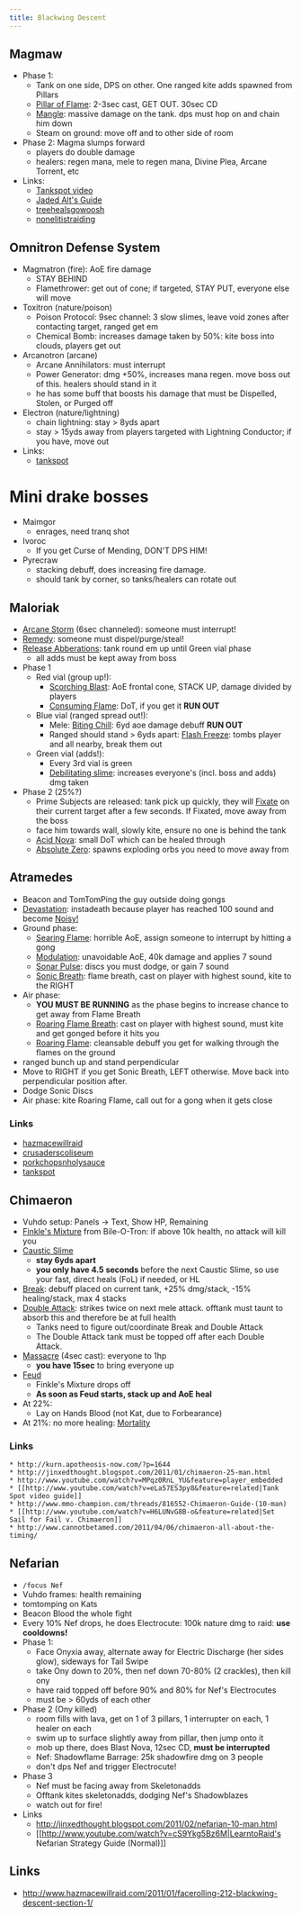 ```yaml
---
title: Blackwing Descent
---
```


## Magmaw
  * Phase 1:
    * Tank on one side, DPS on other. One ranged kite adds spawned from Pillars
    * [Pillar of Flame](http://www.wowhead.com/spell=78006): 2-3sec cast, GET OUT. 30sec CD
    * [Mangle](http://www.wowhead.com/spell=89773): massive damage on the tank. dps must hop on and chain him down
    * Steam on ground: move off and to other side of room
  * Phase 2: Magma slumps forward
    * players do double damage
    * healers: regen mana, mele to regen mana, Divine Plea, Arcane Torrent, etc
  * Links:
    * [Tankspot video](http://www.tankspot.com/showthread.php?72554-Magmaw)
    * [Jaded Alt's Guide](http://www.jadedalt.com/2011/01/13/magmaw-normal-10-man/)
    * [treehealsgowoosh](http://treehealsgowoosh.wordpress.com/2011/01/13/healing-tips-for-magmaw/)
    * [nonelitistraiding](http://nonelitistraiding.blogspot.com/2011/02/magmaw-10.html)


## Omnitron Defense System
  * Magmatron (fire): AoE fire damage
    * STAY BEHIND
    * Flamethrower: get out of cone; if targeted, STAY PUT, everyone else will move
  * Toxitron (nature/poison)
    * Poison Protocol: 9sec channel: 3 slow slimes, leave void zones after contacting target, ranged get em
    * Chemical Bomb: increases damage taken by 50%: kite boss into clouds, players get out
  * Arcanotron (arcane)
    * Arcane Annihilators: must interrupt
    * Power Generator: dmg +50%, increases mana regen.  move boss out of this.  healers should stand in it
    * he has some buff that boosts his damage that must be Dispelled, Stolen, or Purged off
  * Electron (nature/lightning)
    * chain lightning: stay > 8yds apart
    * stay > 15yds away from players targeted with Lightning Conductor; if you have, move out
  * Links:
    * [tankspot](http://www.tankspot.com/showthread.php?72548-Omnitron-Defense-System)

# Mini drake bosses
  * Maimgor
    * enrages, need tranq shot
  * Ivoroc
    * If you get Curse of Mending, DON'T DPS HIM!
  * Pyrecraw
    * stacking debuff, does increasing fire damage.
    * should tank by corner, so tanks/healers can rotate out

## Maloriak
  * [Arcane Storm](http://www.wowhead.com/spell=77896) (6sec channeled): someone must interrupt!
  * [Remedy](http://www.wowhead.com/spell=92967): someone must dispel/purge/steal!
  * [Release Abberations](http://www.wowhead.com/spell=77569): tank round em up until Green vial phase
    * all adds must be kept away from boss
  * Phase 1
    * Red vial (group up!): 
      * [Scorching Blast](http://www.wowhead.com/spell=77679): AoE frontal cone, STACK UP, damage divided by players
      * [Consuming Flame](http://www.wowhead.com/spell=77786): DoT, if you get it **RUN OUT**
    * Blue vial (ranged spread out!):
      * Mele: [Biting Chill](http://www.wowhead.com/spell=77760): 6yd aoe damage debuff **RUN OUT**
      * Ranged should stand > 6yds apart: [Flash Freeze](http://www.wowhead.com/spell=92980): tombs player and all nearby, break them out
    * Green vial (adds!):
      * Every 3rd vial is green
      * [Debilitating slime](http://www.wowhead.com/spell=92910): increases everyone's (incl. boss and adds) dmg taken
  * Phase 2 (25%?)
    * Prime Subjects are released: tank pick up quickly, they will [Fixate](http://www.wowhead.com/spell=78617) on their current target after a few seconds. If Fixated, move away from the boss
    * face him towards wall, slowly kite, ensure no one is behind the tank
    * [Acid Nova](http://www.wowhead.com/spell=78225): small DoT which can be healed through
    * [Absolute Zero](http://www.wowhead.com/spell=78223): spawns exploding orbs you need to move away from

## Atramedes
  * Beacon and TomTomPing the guy outside doing gongs
  * [Devastation](http://www.wowhead.com/spell=78868): instadeath because player has reached 100 sound and become [Noisy!](http://www.wowhead.com/spell=78897)
  * Ground phase:
    * [Searing Flame](http://www.wowhead.com/spell=77840): horrible AoE, assign someone to interrupt by hitting a gong
    * [Modulation](http://www.wowhead.com/spell=77612): unavoidable AoE, 40k damage and applies 7 sound
    * [Sonar Pulse](http://www.wowhead.com/spell=77672): discs you must dodge, or gain 7 sound
    * [Sonic Breath](http://www.wowhead.com/spell=78100): flame breath, cast on player with highest sound, kite to the RIGHT
  * Air phase:
    * **YOU MUST BE RUNNING** as the phase begins to increase chance to get away from Flame Breath
    * [Roaring Flame Breath](http://www.wowhead.com/spell=78353): cast on player with highest sound, must kite and get gonged before it hits you
    * [Roaring Flame](http://www.wowhead.com/spell=78023): cleansable debuff you get for walking through the flames on the ground
  * ranged bunch up and stand perpendicular
  * Move to RIGHT if you get Sonic Breath, LEFT otherwise. Move back into perpendicular position after.
  * Dodge Sonic Discs
  * Air phase: kite Roaring Flame, call out for a gong when it gets close

### Links
  * [hazmacewillraid](http://www.hazmacewillraid.com/wp-content/uploads/2011/02/Atramedes-and-the-Sonic-Breath-of-Doom.swf)
  * [crusaderscoliseum](http://www.crusaderscoliseum.com/cataclysm-boss-tactics/blackwing-decent-tactics/atramedes-tactics)
  * [porkchopsnholysauce](http://porkchopsnholysauce.wordpress.com/2011/03/02/the-big-blind/)
  * [tankspot](http://www.tankspot.com/showthread.php?72723-Atramedes)

## Chimaeron
  * Vuhdo setup: Panels -> Text, Show HP, Remaining
  * [Finkle's Mixture](http://www.wowhead.com/spell=82705) from Bile-O-Tron: if above 10k health, no attack will kill you
  * [Caustic Slime](http://www.wowhead.com/spell=88916/caustic-slime)
    * **stay 6yds apart**
    * **you only have 4.5 seconds** before the next Caustic Slime, so use your fast, direct heals (FoL) if needed, or HL
  * [Break](http://www.wowhead.com/?spell=82881): debuff placed on current tank, +25% dmg/stack, -15% healing/stack, max 4 stacks
  * [Double Attack](http://www.wowhead.com/?spell=88826): strikes twice on next mele attack. offtank must taunt to absorb this and therefore be at full health 
    * Tanks need to figure out/coordinate Break and Double Attack
    * The Double Attack tank must be topped off after each Double Attack.
  * [Massacre](http://www.wowhead.com/spell=82848) (4sec cast): everyone to 1hp
    * **you have 15sec** to bring everyone up
  * [Feud](http://www.wowhead.com/spell=88872)
    * Finkle's Mixture drops off
    * **As soon as Feud starts, stack up and AoE heal**
  * At 22%:
    * Lay on Hands Blood (not Kat, due to Forbearance)
  * At 21%: no more healing: [Mortality](http://www.wowhead.com/spell=82890)

### Links
    * http://kurn.apotheosis-now.com/?p=1644
    * http://jinxedthought.blogspot.com/2011/01/chimaeron-25-man.html
    * http://www.youtube.com/watch?v=MPqz0RnL_YU&feature=player_embedded
    * [[http://www.youtube.com/watch?v=eLa57ES3py8&feature=related|Tank Spot video guide]]
    * http://www.mmo-champion.com/threads/816552-Chimaeron-Guide-(10-man)
    * [[http://www.youtube.com/watch?v=H6LUNvG8B-o&feature=related|Set Sail for Fail v. Chimaeron]]
    * http://www.cannotbetamed.com/2011/04/06/chimaeron-all-about-the-timing/

## Nefarian
  * `/focus Nef`
  * Vuhdo frames: health remaining
  * tomtomping on Kats
  * Beacon Blood the whole fight
  * Every 10% Nef drops, he does Electrocute: 100k nature dmg to raid: **use cooldowns!**
  * Phase 1:
    * Face Onyxia away, alternate away for Electric Discharge (her sides glow), sideways for Tail Swipe
    * take Ony down to 20%, then nef down 70-80% (2 crackles), then kill ony
    * have raid topped off before 90% and 80% for Nef's Electrocutes
    * must be > 60yds of each other
  * Phase 2 (Ony killed)
    * room fills with lava, get on 1 of 3 pillars, 1 interrupter on each, 1 healer on each
    * swim up to surface slightly away from pillar, then jump onto it
    * mob up there, does Blast Nova, 12sec CD, **must be interrupted**
    * Nef: Shadowflame Barrage: 25k shadowfire dmg on 3 people
    * don't dps Nef and trigger Electrocute!
  * Phase 3
    * Nef must be facing away from Skeletonadds
    * Offtank kites skeletonadds, dodging Nef's Shadowblazes
    * watch out for fire!
  * Links
    * http://jinxedthought.blogspot.com/2011/02/nefarian-10-man.html
    * [[http://www.youtube.com/watch?v=cS9Ykg5Bz6M|LearntoRaid's Nefarian Strategy Guide (Normal)]]

## Links
  * http://www.hazmacewillraid.com/2011/01/facerolling-212-blackwing-descent-section-1/
